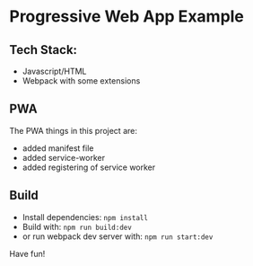 # Progressive Web App Example 
## Tech Stack:
- Javascript/HTML
- Webpack with some extensions

## PWA
The PWA things in this project are:
- added manifest file
- added service-worker
- added registering of service worker


## Build
- Install dependencies: `npm install`
- Build with: `npm run build:dev`
- or run webpack dev server with: `npm run start:dev`

Have fun!